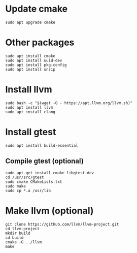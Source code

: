 # Update cmake

```
sudo apt upgrade cmake
```

# Other packages

```
sudo apt install cmake
sudo apt install uuid-dev
sudo apt install pkg-config
sudo apt install unzip
```

# Install llvm

```
sudo bash -c "$(wget -O - https://apt.llvm.org/llvm.sh)"
sudo apt install llvm
sudo apt install clang
```

# Install gtest

```
sudo apt install build-essential
```

## Compile gtest (optional)

```
sudo apt-get install cmake libgtest-dev
cd /usr/src/gtest
sudo cmake CMakeLists.txt
sudo make
sudo cp *.a /usr/lib
```

# Make llvm (optional)

```
git clone https://github.com/llvm/llvm-project.git
cd llvm-project
mkdir build
cd build
cmake -G ../llvm
make
```

